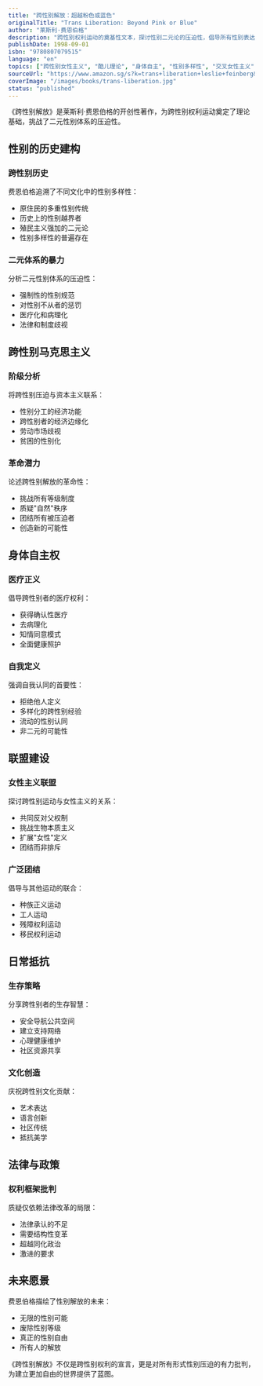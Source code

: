 ```yaml
---
title: "跨性别解放：超越粉色或蓝色"
originalTitle: "Trans Liberation: Beyond Pink or Blue"
author: "莱斯利·费恩伯格"
description: "跨性别权利运动的奠基性文本，探讨性别二元论的压迫性，倡导所有性别表达的解放。"
publishDate: 1998-09-01
isbn: "9780807079515"
language: "en"
topics: ["跨性别女性主义", "酷儿理论", "身体自主", "性别多样性", "交叉女性主义"]
sourceUrl: "https://www.amazon.sg/s?k=trans+liberation+leslie+feinberg&tag=inkrupt-22"
coverImage: "/images/books/trans-liberation.jpg"
status: "published"
---
```


《跨性别解放》是莱斯利·费恩伯格的开创性著作，为跨性别权利运动奠定了理论基础，挑战了二元性别体系的压迫性。

## 性别的历史建构

### 跨性别历史
费恩伯格追溯了不同文化中的性别多样性：

- 原住民的多重性别传统
- 历史上的性别越界者
- 殖民主义强加的二元论
- 性别多样性的普遍存在

### 二元体系的暴力
分析二元性别体系的压迫性：

- 强制性的性别规范
- 对性别不从者的惩罚
- 医疗化和病理化
- 法律和制度歧视

## 跨性别马克思主义

### 阶级分析
将跨性别压迫与资本主义联系：

- 性别分工的经济功能
- 跨性别者的经济边缘化
- 劳动市场歧视
- 贫困的性别化

### 革命潜力
论述跨性别解放的革命性：

- 挑战所有等级制度
- 质疑"自然"秩序
- 团结所有被压迫者
- 创造新的可能性

## 身体自主权

### 医疗正义
倡导跨性别者的医疗权利：

- 获得确认性医疗
- 去病理化
- 知情同意模式
- 全面健康照护

### 自我定义
强调自我认同的首要性：

- 拒绝他人定义
- 多样化的跨性别经验
- 流动的性别认同
- 非二元的可能性

## 联盟建设

### 女性主义联盟
探讨跨性别运动与女性主义的关系：

- 共同反对父权制
- 挑战生物本质主义
- 扩展"女性"定义
- 团结而非排斥

### 广泛团结
倡导与其他运动的联合：

- 种族正义运动
- 工人运动
- 残障权利运动
- 移民权利运动

## 日常抵抗

### 生存策略
分享跨性别者的生存智慧：

- 安全导航公共空间
- 建立支持网络
- 心理健康维护
- 社区资源共享

### 文化创造
庆祝跨性别文化贡献：

- 艺术表达
- 语言创新
- 社区传统
- 抵抗美学

## 法律与政策

### 权利框架批判
质疑仅依赖法律改革的局限：

- 法律承认的不足
- 需要结构性变革
- 超越同化政治
- 激进的要求

## 未来愿景

费恩伯格描绘了性别解放的未来：

- 无限的性别可能
- 废除性别等级
- 真正的性别自由
- 所有人的解放

《跨性别解放》不仅是跨性别权利的宣言，更是对所有形式性别压迫的有力批判，为建立更加自由的世界提供了蓝图。